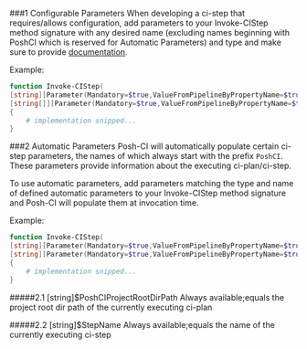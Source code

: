 ###1 Configurable Parameters
When developing a ci-step that requires/allows configuration, add parameters to your Invoke-CIStep method signature with any desired name (excluding names beginning with PoshCI which is reserved for Automatic Parameters) and type and make sure to provide [documentation](https://technet.microsoft.com/en-us/magazine/hh500719.aspx).

Example:
```PowerShell
function Invoke-CIStep(
[string][Parameter(Mandatory=$true,ValueFromPipelineByPropertyName=$true)]$CustomParam1,
[string[]][Parameter(Mandatory=$true,ValueFromPipelineByPropertyName=$true)]$CustomParam2)
{
    # implementation snipped...
}

```

###2 Automatic Parameters
Posh-CI will automatically populate certain ci-step parameters, the names of which always start with the prefix `PoshCI`.
These parameters provide information about the executing ci-plan/ci-step. 

To use automatic parameters, add parameters matching the type and name of defined automatic parameters to your Invoke-CIStep method signature and Posh-CI will populate them at invocation time.

Example:
```PowerShell
function Invoke-CIStep(
[string][Parameter(Mandatory=$true,ValueFromPipelineByPropertyName=$true)]$PoshCIProjectRootDirPath,
[string][Parameter(Mandatory=$true,ValueFromPipelineByPropertyName=$true)]$PoshCIStepName)
{
    # implementation snipped...
}

```

#####2.1 [string]$PoshCIProjectRootDirPath
Always available;equals the project root dir path of the currently executing ci-plan

#####2.2 [string]$StepName
Always available;equals the name of the currently executing ci-step
